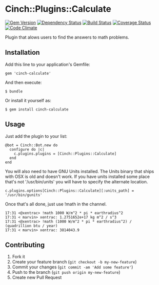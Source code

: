 # Cinch::Plugins::Calculate

[![Gem Version](https://badge.fury.io/rb/cinch-calculate.png)](http://badge.fury.io/rb/cinch-calculate)
[![Dependency Status](https://gemnasium.com/canonical-hackers/cinch-calculate.png)](https://gemnasium.com/canonical-hackers/cinch-calculate)
[![Build Status](https://travis-ci.org/canonical-hackers/cinch-calculate.png?branch=master)](https://travis-ci.org/canonical-hackers/cinch-calculate)
[![Coverage Status](https://coveralls.io/repos/canonical-hackers/cinch-calculate/badge.png?branch=master)](https://coveralls.io/r/canonical-hackers/cinch-calculate?branch=master)
[![Code Climate](https://codeclimate.com/github/canonical-hackers/cinch-calculate.png)](https://codeclimate.com/github/canonical-hackers/cinch-calculate)

Plugin that alows users to find the answers to math problems.

## Installation

Add this line to your application's Gemfile:

    gem 'cinch-calculate'

And then execute:

    $ bundle

Or install it yourself as:

    $ gem install cinch-calculate

## Usage

Just add the plugin to your list:

    @bot = Cinch::Bot.new do
      configure do |c|
        c.plugins.plugins = [Cinch::Plugins::Calculate]
      end
    end

You will also need to have GNU Units installed. The Units binary that
ships with OSX is old and doesn't work. If you have units installed
some place that's not '/usr/bin/units' you will have to specify the
alternate location.

    c.plugins.options[Cinch::Plugins::Calculate][:units_path] = '/usr/bin/gunits'

Once that's all done, just use !math in the channel.

    17:31 <@xentrac> !math 1000 W/m^2 * pi * earthradius^2
    17:31 < marvin> xentrac: 1.2751652e+17 kg m^2 / s^3
    17:31 <@xentrac> !math (1000 W/m^2 * pi * earthradius^2) / (quadrillion btu / year)
    17:31 < marvin> xentrac: 3814043.9


## Contributing

1. Fork it
2. Create your feature branch (`git checkout -b my-new-feature`)
3. Commit your changes (`git commit -am 'Add some feature'`)
4. Push to the branch (`git push origin my-new-feature`)
5. Create new Pull Request

